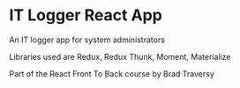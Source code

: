 # IT Logger React App

An IT logger app for system administrators

Libraries used are Redux, Redux Thunk, Moment, Materialize

Part of the React Front To Back course by Brad Traversy
